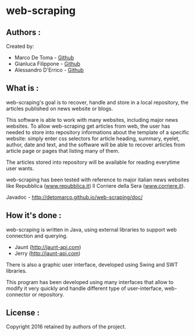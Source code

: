 web-scraping
=========================================

Authors :
-------------------
Created by:

 * Marco De Toma - [Github](https://github.com/detomarco)
 * Gianluca Filippone - [Github](https://github.com/Gianlufil)
 * Alessandro D'Errico - [Github](https://github.com/lamoichenzio)


What is :
-------------------
web-scraping's goal is to recover, handle and store in a local repository, the articles published on news website or blogs.

This software is able to work with many websites, including major news websites.
To allow web-scraping get articles from web, the user has needed to store into repository informations about the template of a specific website: simply enter css selectors for article heading, summary, eyelet, author, date and text, and the software will be able to recover articles from article page or pages that listing many of them.

The articles stored into repository will be available for reading everytime user wants.

web-scraping has been tested with reference to major italian news websites like Repubblica (www.repubblica.it)
Il Corriere della Sera (www.corriere.it).

Javadoc - http://detomarco.github.io/web-scraping/doc/

How it's done :
-------------------
web-scraping is written in Java, using external libraries to support web connection and querying.

 * Jaunt (http://jaunt-api.com)
 * Jerry (http://jaunt-api.com)
 
There is also a graphic user interface, developed using Swing and SWT libraries.

This program has been developed using many interfaces that allow to modify it very quickly and handle different type of user-interface, web-connector or repository.

License :
-------------------
Copyright 2016 retained by authors of the project.
